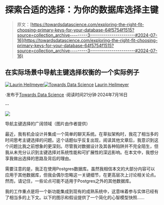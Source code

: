 # 探索合适的选择：为你的数据库选择主键

> 原文：[https://towardsdatascience.com/exploring-the-right-fit-choosing-primary-keys-for-your-database-64f5754f1515?source=collection_archive---------3-----------------------#2024-07-16](https://towardsdatascience.com/exploring-the-right-fit-choosing-primary-keys-for-your-database-64f5754f1515?source=collection_archive---------3-----------------------#2024-07-16)

## 在实际场景中导航主键选择权衡的一个实际例子

[](https://blog.heilmela.eu/?source=post_page---byline--64f5754f1515--------------------------------)[![Laurin Heilmeyer](../Images/bf503815c37deba7a84ae313530f20e6.png)](https://blog.heilmela.eu/?source=post_page---byline--64f5754f1515--------------------------------)[](https://towardsdatascience.com/?source=post_page---byline--64f5754f1515--------------------------------)[![Towards Data Science](../Images/a6ff2676ffcc0c7aad8aaf1d79379785.png)](https://towardsdatascience.com/?source=post_page---byline--64f5754f1515--------------------------------) [Laurin Heilmeyer](https://blog.heilmela.eu/?source=post_page---byline--64f5754f1515--------------------------------)

·发布于[Towards Data Science](https://towardsdatascience.com/?source=post_page---byline--64f5754f1515--------------------------------) ·阅读时间21分钟·2024年7月16日

--

![](../Images/eb19db18d718c898dc1e149a1a18102d.png)

导航主键选择的广阔领域（图片由作者提供）

最近，我有机会设计并集成一个简单的聊天系统。在草拟架构时，我花了相当多的时间思考主键选择的问题。这个话题似乎反复出现，阅读其他文章后，我意识到这个问题比我之前想象的更深刻。尽管我对数据设计及其各种陷阱并不完全陌生，但我从未充分认识到主键选择对系统性能和可扩展性的深远影响。在本文中，我想分享我做出选择的思路及背后的理由。

需要注意的是，我正在使用Postgres数据库。虽然我相信本文的大部分内容可以应用于其他数据库，但我会偶尔忽略这一关键细节，在更高层次上讨论相关论点。然而，请记住，一些论点可能不适用于Postgres之外的其他数据库。

我的工作重点是将一个新功能集成到现有的成熟系统中，这意味着参与实体已经有了相当多的上下文。以下的图示和假设提供了一个简化的心智模型快照……
